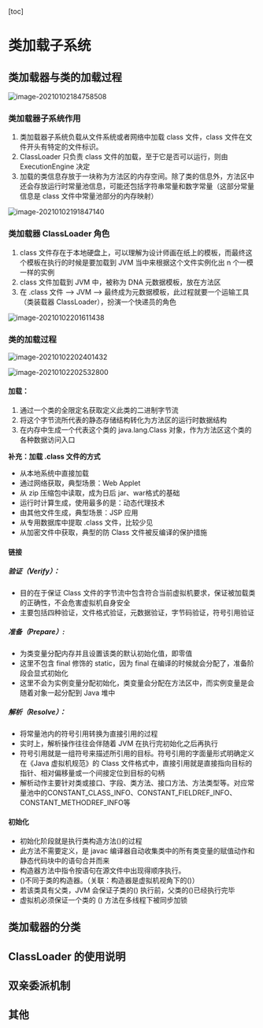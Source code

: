 [toc]



# 类加载子系统

## 类加载器与类的加载过程

![image-20210102184758508](https://homan-blog.oss-cn-beijing.aliyuncs.com/study-demo/jvm-demo/image-20210102184758508.png)

###  类加载器子系统作用

1. 类加载器子系统负载从文件系统或者网络中加载 class 文件，class 文件在文件开头有特定的文件标识。
2. ClassLoader 只负责 class 文件的加载，至于它是否可以运行，则由 ExecutionEngine 决定
3. 加载的类信息存放于一块称为方法区的内存空间。除了类的信息外，方法区中还会存放运行时常量池信息，可能还包括字符串常量和数字常量（这部分常量信息是 class 文件中常量池部分的内存映射）

![image-20210102191847140](https://homan-blog.oss-cn-beijing.aliyuncs.com/study-demo/jvm-demo/image-20210102191847140.png)

### 类加载器 ClassLoader 角色

1. class 文件存在于本地硬盘上，可以理解为设计师画在纸上的模板，而最终这个模板在执行的时候是要加载到 JVM 当中来根据这个文件实例化出 n 个一模一样的实例
2. class 文件加载到 JVM 中，被称为 DNA 元数据模板，放在方法区
3. 在 .class 文件 --> JVM --> 最终成为元数据模板，此过程就要一个运输工具（类装载器 ClassLoader），扮演一个快递员的角色

![image-20210102201611438](https://homan-blog.oss-cn-beijing.aliyuncs.com/study-demo/jvm-demo/image-20210102201611438.png)

### 类的加载过程

![image-20210102202401432](https://homan-blog.oss-cn-beijing.aliyuncs.com/study-demo/jvm-demo/image-20210102202401432.png)

![image-20210102202532800](https://homan-blog.oss-cn-beijing.aliyuncs.com/study-demo/jvm-demo/image-20210102202532800.png)

#### 加载：

1. 通过一个类的全限定名获取定义此类的二进制字节流
2. 将这个字节流所代表的静态存储结构转化为方法区的运行时数据结构
3. 在内存中生成一个代表这个类的 java.lang.Class 对象，作为方法区这个类的各种数据访问入口

**补充：加载 .class 文件的方式**

- 从本地系统中直接加载
- 通过网络获取，典型场景：Web Applet
- 从 zip 压缩包中读取，成为日后 jar、war格式的基础
- 运行时计算生成，使用最多的是：动态代理技术
- 由其他文件生成，典型场景：JSP 应用
- 从专用数据库中提取 .class 文件，比较少见
- 从加密文件中获取，典型的防 Class 文件被反编译的保护措施

#### 链接

##### 验证（Verify）：

- 目的在于保证 Class 文件的字节流中包含符合当前虚拟机要求，保证被加载类的正确性，不会危害虚拟机自身安全
- 主要包括四种验证，文件格式验证，元数据验证，字节码验证，符号引用验证

##### 准备（Prepare）:

- 为类变量分配内存并且设置该类的默认初始化值，即零值
- 这里不包含 final 修饰的 static，因为 final 在编译的时候就会分配了，准备阶段会显式初始化
- 这里不会为实例变量分配初始化，类变量会分配在方法区中，而实例变量是会随着对象一起分配到 Java 堆中

##### 解析（Resolve）：

- 将常量池内的符号引用转换为直接引用的过程
- 实时上，解析操作往往会伴随着 JVM 在执行完初始化之后再执行
- 符号引用就是一组符号来描述所引用的目标。符号引用的字面量形式明确定义在《Java 虚拟机规范》的 Class 文件格式中，直接引用就是直接指向目标的指针、相对偏移量或一个间接定位到目标的句柄
- 解析动作主要针对类或接口、字段、类方法、接口方法、方法类型等。对应常量池中的CONSTANT_CLASS_INFO、CONSTANT_FIELDREF_INFO、CONSTANT_METHODREF_INFO等

#### 初始化

- 初始化阶段就是执行类构造方法<clinit>()的过程
- 此方法不需要定义，是 javac 编译器自动收集类中的所有类变量的赋值动作和静态代码块中的语句合并而来
- 构造器方法中指令按语句在源文件中出现得顺序执行。
- <clinit>()不同于类的构造器。（关联：构造器是虚拟机视角下的<clinit>()）
- 若该类具有父类，JVM 会保证子类的<clinit>() 执行前，父类的<clinit>()已经执行完毕
- 虚拟机必须保证一个类的 <clinit>() 方法在多线程下被同步加锁



## 类加载器的分类







## ClassLoader 的使用说明







## 双亲委派机制





## 其他






























































